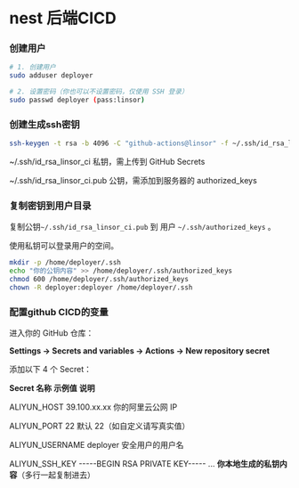 # nest 后端CICD

### 创建用户

```bash
# 1. 创建用户
sudo adduser deployer

# 2. 设置密码（你也可以不设置密码，仅使用 SSH 登录）
sudo passwd deployer (pass:linsor)
```



### 创建生成ssh密钥

```bash
ssh-keygen -t rsa -b 4096 -C "github-actions@linsor" -f ~/.ssh/id_rsa_linsor_ci （指定生成名称）
```

~/.ssh/id_rsa_linsor_ci	私钥，需上传到 GitHub Secrets

~/.ssh/id_rsa_linsor_ci.pub	公钥，需添加到服务器的 authorized_keys



### 复制密钥到用户目录

复制公钥`~/.ssh/id_rsa_linsor_ci.pub` 到 用户 `~/.ssh/authorized_keys` 。

使用私钥可以登录用户的空间。

```bash
mkdir -p /home/deployer/.ssh
echo "你的公钥内容" >> /home/deployer/.ssh/authorized_keys
chmod 600 /home/deployer/.ssh/authorized_keys
chown -R deployer:deployer /home/deployer/.ssh
```





### 配置github CICD的变量

进入你的 GitHub 仓库：

**Settings → Secrets and variables → Actions → New repository secret**

添加以下 4 个 Secret：

**Secret 名称**	**示例值**	**说明**

ALIYUN_HOST	39.100.xx.xx	你的阿里云公网 IP

ALIYUN_PORT	22	默认 22（如自定义请写真实值）

ALIYUN_USERNAME	deployer	安全用户的用户名

ALIYUN_SSH_KEY	-----BEGIN RSA PRIVATE KEY----- ...	**你本地生成的私钥内容**（多行一起复制进去）